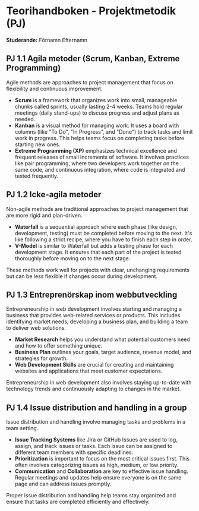 # Teorihandboken - Projektmetodik (PJ)
**Studerande:** Förnamn Efternamn

## PJ 1.1 Agila metoder (Scrum, Kanban, Extreme Programming)
Agile methods are approaches to project management that focus on flexibility and continuous improvement. 

- **Scrum** is a framework that organizes work into small, manageable chunks called sprints, usually lasting 2-4 weeks. Teams hold regular meetings (daily stand-ups) to discuss progress and adjust plans as needed.
- **Kanban** is a visual method for managing work. It uses a board with columns (like "To Do", "In Progress", and "Done") to track tasks and limit work in progress. This helps teams focus on completing tasks before starting new ones.
- **Extreme Programming (XP)** emphasizes technical excellence and frequent releases of small increments of software. It involves practices like pair programming, where two developers work together on the same code, and continuous integration, where code is integrated and tested frequently.

## PJ 1.2 Icke-agila metoder
Non-agile methods are traditional approaches to project management that are more rigid and plan-driven.

- **Waterfall** is a sequential approach where each phase (like design, development, testing) must be completed before moving to the next. It's like following a strict recipe, where you have to finish each step in order.
- **V-Model** is similar to Waterfall but adds a testing phase for each development stage. It ensures that each part of the project is tested thoroughly before moving on to the next stage.

These methods work well for projects with clear, unchanging requirements but can be less flexible if changes occur during development.

## PJ 1.3 Entreprenörskap inom webbutveckling
Entrepreneurship in web development involves starting and managing a business that provides web-related services or products. This includes identifying market needs, developing a business plan, and building a team to deliver web solutions.

- **Market Research** helps you understand what potential customers need and how to offer something unique. 
- **Business Plan** outlines your goals, target audience, revenue model, and strategies for growth.
- **Web Development Skills** are crucial for creating and maintaining websites and applications that meet customer expectations.

Entrepreneurship in web development also involves staying up-to-date with technology trends and continuously adapting to changes in the market.

## PJ 1.4 Issue distribution and handling in a group
Issue distribution and handling involve managing tasks and problems in a team setting. 

- **Issue Tracking Systems** like Jira or GitHub Issues are used to log, assign, and track issues or tasks. Each issue can be assigned to different team members with specific deadlines.
- **Prioritization** is important to focus on the most critical issues first. This often involves categorizing issues as high, medium, or low priority.
- **Communication** and **Collaboration** are key to effective issue handling. Regular meetings and updates help ensure everyone is on the same page and can address issues promptly.

Proper issue distribution and handling help teams stay organized and ensure that tasks are completed efficiently and effectively.
